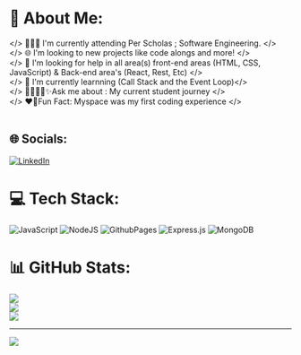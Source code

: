 # 💫 About Me:
</> 👩🏾‍💻 I'm currently attending Per Scholas ; Software Engineering. </><br></> 🌐 I'm looking to new projects like code alongs and more! </><br></> 📎 I'm looking for help in all area(s) front-end areas (HTML, CSS, JavaScript) & Back-end area's (React, Rest, Etc) </><br></> 🧠 I'm currently learnning (Call Stack and the Event Loop)</><br></> 👩🏾‍🎓💐✨️Ask me about : My current student journey </><br></> ❤️‍🔥Fun Fact: Myspace was my first coding experience </><br><br>


## 🌐 Socials:
[![LinkedIn](https://img.shields.io/badge/LinkedIn-%230077B5.svg?logo=linkedin&logoColor=white)](https://linkedin.com/in/latashaddavis) 

# 💻 Tech Stack:
![JavaScript](https://img.shields.io/badge/javascript-%23323330.svg?style=for-the-badge&logo=javascript&logoColor=%23F7DF1E) ![NodeJS](https://img.shields.io/badge/node.js-6DA55F?style=for-the-badge&logo=node.js&logoColor=white) ![GithubPages](https://img.shields.io/badge/github%20pages-121013?style=for-the-badge&logo=github&logoColor=white) ![Express.js](https://img.shields.io/badge/express.js-%23404d59.svg?style=for-the-badge&logo=express&logoColor=%2361DAFB) ![MongoDB](https://img.shields.io/badge/MongoDB-%234ea94b.svg?style=for-the-badge&logo=mongodb&logoColor=white)
# 📊 GitHub Stats:
![](https://github-readme-stats.vercel.app/api?username=tashtech2024&theme=dark&hide_border=false&include_all_commits=true&count_private=false)<br/>
![](https://github-readme-streak-stats.herokuapp.com/?user=tashtech2024&theme=dark&hide_border=false)<br/>
![](https://github-readme-stats.vercel.app/api/top-langs/?username=tashtech2024&theme=dark&hide_border=false&include_all_commits=true&count_private=false&layout=compact)

---
[![](https://visitcount.itsvg.in/api?id=tashtech2024&icon=0&color=9)](https://visitcount.itsvg.in)

<!-- Proudly created with GPRM ( https://gprm.itsvg.in ) -->
